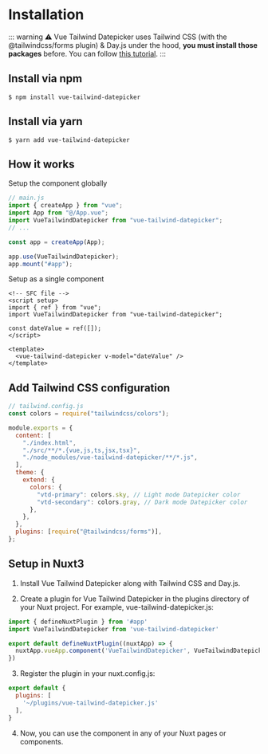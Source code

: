 # Installation

::: warning
⚠️ Vue Tailwind Datepicker uses Tailwind CSS (with the @tailwindcss/forms plugin) & Day.js under the hood, **you must install those packages** before.
You can follow [this tutorial](https://dev.to/elreco/add-a-tailwind-datepicker-to-your-vue-3-application-57j2).
:::

## Install via npm

```
$ npm install vue-tailwind-datepicker
```

## Install via yarn

```
$ yarn add vue-tailwind-datepicker
```

## How it works

Setup the component globally

```js
// main.js
import { createApp } from "vue";
import App from "@/App.vue";
import VueTailwindDatepicker from "vue-tailwind-datepicker";
// ...

const app = createApp(App);

app.use(VueTailwindDatepicker);
app.mount("#app");
```

Setup as a single component

```vue
<!-- SFC file -->
<script setup>
import { ref } from "vue";
import VueTailwindDatepicker from "vue-tailwind-datepicker";

const dateValue = ref([]);
</script>

<template>
  <vue-tailwind-datepicker v-model="dateValue" />
</template>
```

## Add Tailwind CSS configuration

```js
// tailwind.config.js
const colors = require("tailwindcss/colors");

module.exports = {
  content: [
    "./index.html",
    "./src/**/*.{vue,js,ts,jsx,tsx}",
    "./node_modules/vue-tailwind-datepicker/**/*.js",
  ],
  theme: {
    extend: {
      colors: {
        "vtd-primary": colors.sky, // Light mode Datepicker color
        "vtd-secondary": colors.gray, // Dark mode Datepicker color
      },
    },
  },
  plugins: [require("@tailwindcss/forms")],
};
```

## Setup in Nuxt3

1. Install Vue Tailwind Datepicker along with Tailwind CSS and Day.js.

2. Create a plugin for Vue Tailwind Datepicker in the plugins directory of your Nuxt project. For example, vue-tailwind-datepicker.js:

```js
import { defineNuxtPlugin } from '#app'
import VueTailwindDatepicker from 'vue-tailwind-datepicker'

export default defineNuxtPlugin((nuxtApp) => {
  nuxtApp.vueApp.component('VueTailwindDatepicker', VueTailwindDatepicker)
})
```

3. Register the plugin in your nuxt.config.js:

```js
export default {
  plugins: [
    '~/plugins/vue-tailwind-datepicker.js'
  ],
}
```

4. Now, you can use the <vue-tailwind-datepicker> component in any of your Nuxt pages or components.
